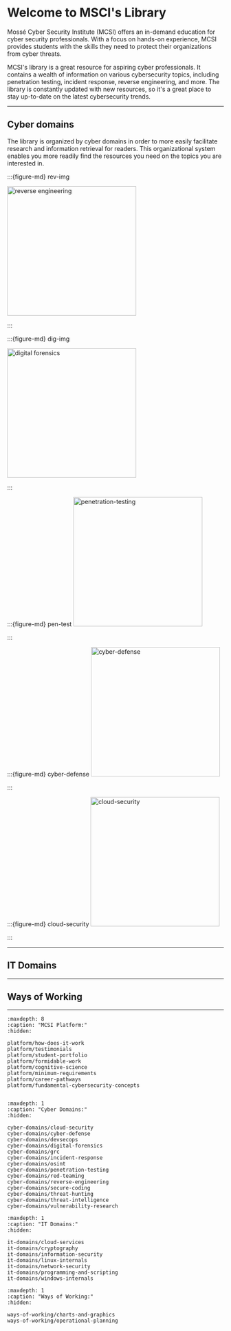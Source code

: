# Welcome to MSCI's Library

Mossé Cyber Security Institute (MCSI) offers an in-demand education for cyber security professionals. With a focus on hands-on experience, MCSI provides students with the skills they need to protect their organizations from cyber threats.

MCSI's library is a great resource for aspiring cyber professionals. It contains a wealth of information on various cybersecurity topics, including penetration testing, incident response, reverse engineering, and more. The library is constantly updated with new resources, so it's a great place to stay up-to-date on the latest cybersecurity trends. 

<hr>

## Cyber domains

The library is organized by cyber domains in order to more easily facilitate research and information retrieval for readers. This organizational system enables you more readily find the resources you need on the topics you are interested in. 



:::{figure-md} rev-img


<img src="/images/open-graphs/reverse-engineering.png" alt="reverse engineering" width="300px">


[](reverse-engineering-landing-page)

:::



:::{figure-md} dig-img

<img src="/images/open-graphs/digital-forensics.png" alt="digital forensics" width="300px">

[](digital-forensics-main-page)

:::


:::{figure-md} pen-test
<img src="/images/open-graphs/penetration-testing.png" alt="penetration-testing" width="300px">

[](penetration-testing-main-page)
:::

:::{figure-md} cyber-defense
<img src="/images/open-graphs/cyber-defense.png" alt="cyber-defense" width="300px">

[](cyber-defense-main-page)
:::

:::{figure-md} cloud-security
<img src="/images/open-graphs/cloud-security.png" alt="cloud-security" width="300px">

[](cloud-security-main-page)
:::

<hr>

## IT Domains



<hr>

## Ways of Working

<hr>

```{toctree}
:maxdepth: 8
:caption: "MCSI Platform:"
:hidden:

platform/how-does-it-work
platform/testimonials
platform/student-portfolio
platform/formidable-work
platform/cognitive-science
platform/minimum-requirements
platform/career-pathways
platform/fundamental-cybersecurity-concepts


```

```{toctree}
:maxdepth: 1
:caption: "Cyber Domains:"
:hidden:

cyber-domains/cloud-security
cyber-domains/cyber-defense
cyber-domains/devsecops
cyber-domains/digital-forensics
cyber-domains/grc
cyber-domains/incident-response
cyber-domains/osint
cyber-domains/penetration-testing
cyber-domains/red-teaming
cyber-domains/reverse-engineering
cyber-domains/secure-coding
cyber-domains/threat-hunting
cyber-domains/threat-intelligence
cyber-domains/vulnerability-research

```

```{toctree}
:maxdepth: 1
:caption: "IT Domains:"
:hidden:

it-domains/cloud-services
it-domains/cryptography
it-domains/information-security
it-domains/linux-internals
it-domains/network-security
it-domains/programming-and-scripting
it-domains/windows-internals
```

```{toctree}
:maxdepth: 1
:caption: "Ways of Working:"
:hidden:

ways-of-working/charts-and-graphics
ways-of-working/operational-planning
```


